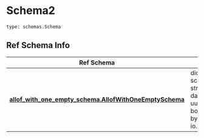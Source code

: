 # Schema2
```
type: schemas.Schema
```

## Ref Schema Info
Ref Schema | Input Type | Output Type
---------- | ---------- | -----------
[**allof_with_one_empty_schema.AllofWithOneEmptySchema**](../../../../../../../../../components/schema/allof_with_one_empty_schema.md) | dict, schemas.immutabledict, str, datetime.date, datetime.datetime, uuid.UUID, int, float, bool, None, list, tuple, bytes, io.FileIO, io.BufferedReader | schemas.immutabledict, str, float, int, bool, None, tuple, bytes, io.FileIO

